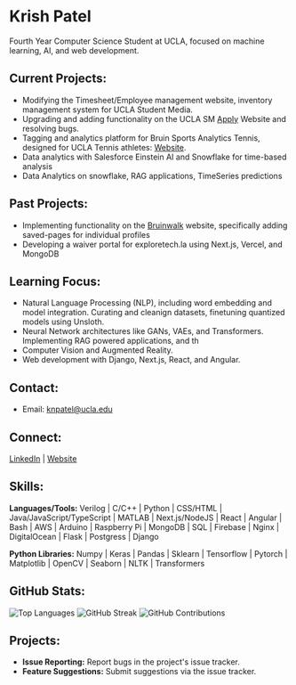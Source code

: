 # Krish Patel
Fourth Year Computer Science Student at UCLA, focused on machine learning, AI, and web development.

## Current Projects:
- Modifying the Timesheet/Employee management website, inventory management system for UCLA Student Media.
- Upgrading and adding functionality on the UCLA SM [Apply](https://apply.uclastudentmedia.com/) Website and resolving bugs.
- Tagging and analytics platform for Bruin Sports Analytics Tennis, designed for UCLA Tennis athletes: [Website](https://match-viewing-dashboard.web.app/).
- Data analytics with Salesforce Einstein AI and Snowflake for time-based analysis
- Data Analytics on snowflake, RAG applications, TimeSeries predictions

## Past Projects:
- Implementing functionality on the [Bruinwalk](http://bruinwalk.com/) website, specifically adding saved-pages for individual profiles
- Developing a waiver portal for exploretech.la using Next.js, Vercel, and MongoDB

## Learning Focus:
- Natural Language Processing (NLP), including word embedding and model integration. Curating and cleanign datasets, finetuning quantized models using Unsloth.
- Neural Network architectures like GANs, VAEs, and Transformers. Implementing RAG powered applications, and th
- Computer Vision and Augmented Reality.
- Web development with Django, Next.js, React, and Angular.

## Contact:
- Email: knpatel@ucla.edu

## Connect:
[LinkedIn](https://www.linkedin.com/in/krishpatel2/) | [Website](https://krish1925.github.io/)

## Skills:
**Languages/Tools:** Verilog | C/C++ | Python | CSS/HTML | Java/JavaScript/TypeScript | MATLAB | Next.js/NodeJS | React | Angular | Bash | AWS | Arduino | Raspberry Pi | MongoDB | SQL | Firebase | Nginx | DigitalOcean | Flask | Postgress | Django 

**Python Libraries:** Numpy | Keras | Pandas | Sklearn | Tensorflow | Pytorch | Matplotlib | OpenCV | Seaborn | NLTK | Transformers

## GitHub Stats:
![Top Languages](https://github-readme-stats.vercel.app/api/top-langs/?username=krish1925&layout=compact)
![GitHub Streak](https://github-readme-streak-stats.herokuapp.com/?user=krish1925)
![GitHub Contributions](https://github-readme-stats.vercel.app/api?username=krish1925&show_icons=true)

## Projects:
- **Issue Reporting:** Report bugs in the project's issue tracker.
- **Feature Suggestions:** Submit suggestions via the issue tracker.
